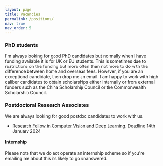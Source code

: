 ```yaml
---
layout: page
title: Vacancies
permalink: /positions/
nav: true
nav_order: 5
---
```


### PhD students
I'm always looking for good PhD candidates but normally when I have funding available it is for UK or EU students. This is sometimes due to restrictions on the funding but more often than not more to do with the difference between home and overseas fees. However, if you are an exceptional candidate, then drop me an email. I am happy to work with high caliber candidates to obtain scholarships either internally or from external funders such as the China Scholarship Council or the Commonwealth Scholarship Council.

### Postdoctoral Research Associates
We are always looking for good postdoc candidates to work with us.

- [Research Fellow in Computer Vision and Deep Learning](https://www.jobs.ac.uk/job/DEO878/research-fellow-in-computer-vision-and-deep-learning). Deadline 14th January 2024

#### Internship
Please note that we do not operate an internship scheme so if you're emailing me about this its likely to go unanswered.